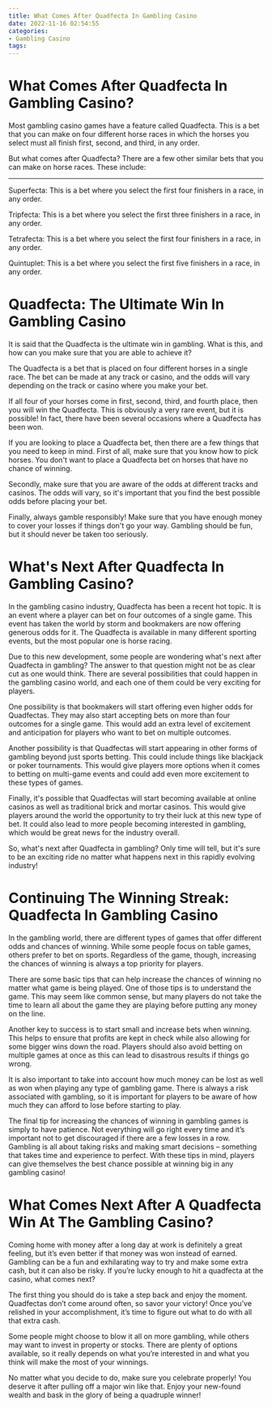 ```yaml
---
title: What Comes After Quadfecta In Gambling Casino
date: 2022-11-16 02:54:55
categories:
- Gambling Casino
tags:
---
```



#  What Comes After Quadfecta In Gambling Casino?

Most gambling casino games have a feature called Quadfecta. This is a bet that you can make on four different horse races in which the horses you select must all finish first, second, and third, in any order.

But what comes after Quadfecta? There are a few other similar bets that you can make on horse races. These include:

***

Superfecta: This is a bet where you select the first four finishers in a race, in any order.

Tripfecta: This is a bet where you select the first three finishers in a race, in any order.

Tetrafecta: This is a bet where you select the first four finishers in a race, in any order.

Quintuplet: This is a bet where you select the first five finishers in a race, in any order.

#  Quadfecta: The Ultimate Win In Gambling Casino

It is said that the Quadfecta is the ultimate win in gambling. What is this, and how can you make sure that you are able to achieve it?

The Quadfecta is a bet that is placed on four different horses in a single race. The bet can be made at any track or casino, and the odds will vary depending on the track or casino where you make your bet.

If all four of your horses come in first, second, third, and fourth place, then you will win the Quadfecta. This is obviously a very rare event, but it is possible! In fact, there have been several occasions where a Quadfecta has been won.

If you are looking to place a Quadfecta bet, then there are a few things that you need to keep in mind. First of all, make sure that you know how to pick horses. You don't want to place a Quadfecta bet on horses that have no chance of winning.

Secondly, make sure that you are aware of the odds at different tracks and casinos. The odds will vary, so it's important that you find the best possible odds before placing your bet.

Finally, always gamble responsibly! Make sure that you have enough money to cover your losses if things don't go your way. Gambling should be fun, but it should never be taken too seriously.

#  What's Next After Quadfecta In Gambling Casino?

In the gambling casino industry, Quadfecta has been a recent hot topic. It is an event where a player can bet on four outcomes of a single game. This event has taken the world by storm and bookmakers are now offering generous odds for it. The Quadfecta is available in many different sporting events, but the most popular one is horse racing.

Due to this new development, some people are wondering what's next after Quadfecta in gambling? The answer to that question might not be as clear cut as one would think. There are several possibilities that could happen in the gambling casino world, and each one of them could be very exciting for players.

One possibility is that bookmakers will start offering even higher odds for Quadfectas. They may also start accepting bets on more than four outcomes for a single game. This would add an extra level of excitement and anticipation for players who want to bet on multiple outcomes.

Another possibility is that Quadfectas will start appearing in other forms of gambling beyond just sports betting. This could include things like blackjack or poker tournaments. This would give players more options when it comes to betting on multi-game events and could add even more excitement to these types of games.

Finally, it's possible that Quadfectas will start becoming available at online casinos as well as traditional brick and mortar casinos. This would give players around the world the opportunity to try their luck at this new type of bet. It could also lead to more people becoming interested in gambling, which would be great news for the industry overall.

So, what's next after Quadfecta in gambling? Only time will tell, but it's sure to be an exciting ride no matter what happens next in this rapidly evolving industry!

#  Continuing The Winning Streak: Quadfecta In Gambling Casino

In the gambling world, there are different types of games that offer different odds and chances of winning. While some people focus on table games, others prefer to bet on sports. Regardless of the game, though, increasing the chances of winning is always a top priority for players.

There are some basic tips that can help increase the chances of winning no matter what game is being played. One of those tips is to understand the game. This may seem like common sense, but many players do not take the time to learn all about the game they are playing before putting any money on the line.

Another key to success is to start small and increase bets when winning. This helps to ensure that profits are kept in check while also allowing for some bigger wins down the road. Players should also avoid betting on multiple games at once as this can lead to disastrous results if things go wrong.

It is also important to take into account how much money can be lost as well as won when playing any type of gambling game. There is always a risk associated with gambling, so it is important for players to be aware of how much they can afford to lose before starting to play.

The final tip for increasing the chances of winning in gambling games is simply to have patience. Not everything will go right every time and it’s important not to get discouraged if there are a few losses in a row. Gambling is all about taking risks and making smart decisions – something that takes time and experience to perfect. With these tips in mind, players can give themselves the best chance possible at winning big in any gambling casino!

#  What Comes Next After A Quadfecta Win At The Gambling Casino?

Coming home with money after a long day at work is definitely a great feeling, but it’s even better if that money was won instead of earned. Gambling can be a fun and exhilarating way to try and make some extra cash, but it can also be risky. If you’re lucky enough to hit a quadfecta at the casino, what comes next?

The first thing you should do is take a step back and enjoy the moment. Quadfectas don’t come around often, so savor your victory! Once you’ve relished in your accomplishment, it’s time to figure out what to do with all that extra cash.

Some people might choose to blow it all on more gambling, while others may want to invest in property or stocks. There are plenty of options available, so it really depends on what you’re interested in and what you think will make the most of your winnings.

No matter what you decide to do, make sure you celebrate properly! You deserve it after pulling off a major win like that. Enjoy your new-found wealth and bask in the glory of being a quadruple winner!